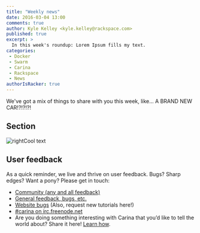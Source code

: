 ```yaml
---
title: "Weekly news"
date: 2016-03-04 13:00
comments: true
author: Kyle Kelley <kyle.kelley@rackspace.com>
published: true
excerpt: >
  In this week's roundup: Lorem Ipsum fills my text.
categories:
 - Docker
 - Swarm
 - Carina
 - Rackspace
 - News
authorIsRacker: true
---
```


We've got a mix of things to share with you this week, like... A BRAND NEW CAR!?!?!?!

## Section

<img class="right" src="{% asset_path 2015-03-04-weekly-news/right.png %}" alt="right"/>Cool text

## User feedback

As a quick reminder, we live and thrive on user feedback. Bugs? Sharp edges? Want a pony? Please get in touch:

* [Community (any and all feedback)](https://community.getcarina.com/)
* [General feedback, bugs, etc.](https://github.com/getcarina/feedback)
* [Website bugs](https://github.com/getcarina/getcarina.com/issues) (Also, request new tutorials here!)
* [#carina on irc.freenode.net](https://botbot.me/freenode/carina/)
* Are you doing something interesting with Carina that you’d like to tell the world about? Share it here! <a href="https://github.com/getcarina/getcarina.com/blob/master/CONTRIBUTING.md">Learn how</a>.
